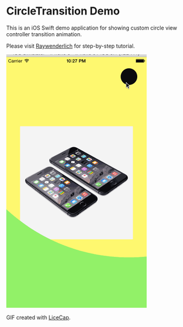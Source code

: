 
# CircleTransition Demo

This is an iOS Swift demo application for showing custom circle view controller transition animation.

Please visit [Raywenderlich](http://www.raywenderlich.com/) for step-by-step tutorial.

![Video Walkthrough](CircleTransition.gif)

GIF created with [LiceCap](http://www.cockos.com/licecap/).
